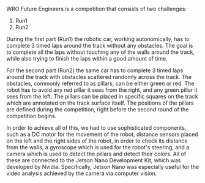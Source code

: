 WRO Future Engineers is a competition that consists of two challenges:
1. Run1
2. Run2

During the first part (Run1) the robotic car, working autonomically, has to complete 3 timed laps around the track without any obstacles. The goal is to complete all the laps without touching any of the walls around the track, while also trying to finish the laps within a good amount of time.

For the second part (Run2) the same car has to complete 3 timed laps around the track with obstacles scattered randomly across the track. The obstacles, commonly referred to as pillars, can be either green or red. The robot has to avoid any red pillar it sees from the right, and any green pillar it sees from the left. The pillars can be placed in specific squares on the track which are annotated on the track surface itself. The positions of the pillars are defined during the competition, right before the second round of the competition begins.

In order to achieve all of this, we had to use sophisticated components, such as a DC motor for the movement of the robot, distance sensors placed on the left and the right sides of the robot, in order to check its distance from the walls, a gyroscope which is used for the robot's steering, and a camera which is used to detect the pillars and detect their colors. All of these are connected to the Jetson Nano Development Kit, which was developed by Nvidia. Specifically, Jetson Nano was especially useful for the video analysis achieved by the camera via computer vision.
